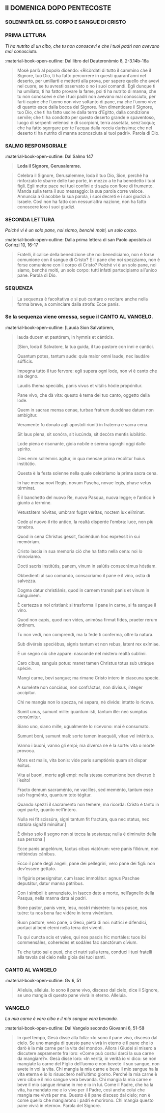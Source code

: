 ## II DOMENICA DOPO PENTECOSTE
> 
### SOLENNITÀ DEL SS. CORPO E SANGUE DI CRISTO
> 
### PRIMA LETTURA
*Ti ha nutrito di un cibo, che tu non conoscevi e che i tuoi padri non avevano mai conosciuto.*

:material-book-open-outline: Dal libro del Deuteronòmio
8, 2-3.14b-16a

> Mosè parlò al popolo dicendo: «Ricòrdati di tutto il cammino che il Signore, tuo Dio, ti ha fatto percorrere in questi quarant’anni nel deserto, per umiliarti e metterti alla prova, per sapere quello che avevi nel cuore, se tu avresti osservato o no i suoi comandi. Egli dunque ti ha umiliato, ti ha fatto provare la fame, poi ti ha nutrito di manna, che tu non conoscevi e che i tuoi padri non avevano mai conosciuto, per farti capire che l’uomo non vive soltanto di pane, ma che l’uomo vive di quanto esce dalla bocca del Signore. Non dimenticare il Signore, tuo Dio, che ti ha fatto uscire dalla terra d’Egitto, dalla condizione servile; che ti ha condotto per questo deserto grande e spaventoso, luogo di serpenti velenosi e di scorpioni, terra assetata, senz’acqua; che ha fatto sgorgare per te l’acqua dalla roccia durissima; che nel deserto ti ha nutrito di manna sconosciuta ai tuoi padri». Parola di Dio.
> 
### SALMO RESPONSORIALE
:material-book-open-outline: Dal Salmo 147

>**Loda il Signore, Gerusalemme.**

> Celebra il Signore, Gerusalemme,
> loda il tuo Dio, Sion,
> perché ha rinforzato le sbarre delle tue porte,
> in mezzo a te ha benedetto i tuoi figli.
> Egli mette pace nei tuoi confini
> e ti sazia con fiore di frumento.
> Manda sulla terra il suo messaggio:
> la sua parola corre veloce.
> Annuncia a Giacobbe la sua parola,
> i suoi decreti e i suoi giudizi a Israele.
> Così non ha fatto con nessun’altra nazione,
> non ha fatto conoscere loro i suoi giudizi.
> 
> 
### SECONDA LETTURA
*Poiché vi è un solo pane, noi siamo, benché molti, un solo corpo.*

:material-book-open-outline: Dalla prima lettera di san Paolo apostolo ai Corìnzi
10, 16-17

> Fratelli, il calice della benedizione che noi benediciamo, non è forse comunione con il sangue di Cristo? E il pane che noi spezziamo, non è forse comunione con il corpo di Cristo? Poiché vi è un solo pane, noi siamo, benché molti, un solo corpo: tutti infatti partecipiamo all’unico pane. Parola di Dio.
> 
### SEQUENZA
> La sequenza è facoltativa e si può cantare o recitare anche nella forma breve, a cominciare dalla strofa: Ecce panis.
### Se la sequenza viene omessa, segue il CANTO AL VANGELO.
:material-book-open-outline: 
[Lauda Sion Salvatórem,
> lauda ducem et pastórem,
> in hymnis et cánticis.
> 
> [Sion, loda il Salvatore,
> la tua guida, il tuo pastore
> con inni e cantici.
> 
> Quantum potes, tantum aude:
> quia maior omni laude,
> nec laudáre súfficis.
> 
> Impegna tutto il tuo fervore:
> egli supera ogni lode,
> non vi è canto che sia degno.
> 
> Laudis thema speciális,
> panis vivus et vitális
> hódie propónitur.
> 
> Pane vivo, che dà vita:
> questo è tema del tuo canto,
> oggetto della lode.
> 
> Quem in sacrae mensa cenae,
> turbae fratrum duodénae
> datum non ambígitur.
> 
> Veramente fu donato
> agli apostoli riuniti
> in fraterna e sacra cena.
> 
> Sit laus plena, sit sonóra,
> sit iucúnda, sit decóra
> mentis iubilátio.
> 
> Lode piena e risonante,
> gioia nobile e serena
> sgorghi oggi dallo spirito.
> 
> Dies enim sollémnis ágitur,
> in qua mensae prima recólitur
> huius institútio.
> 
> Questa è la festa solenne
> nella quale celebriamo
> la prima sacra cena.
> 
> In hac mensa novi Regis,
> novum Pascha, novae legis,
> phase vetus términat.
> 
> È il banchetto del nuovo Re,
> nuova Pasqua, nuova legge;
> e l’antico è giunto a termine.
> 
> Vetustátem nóvitas,
> umbram fugat véritas,
> noctem lux elíminat.
> 
> Cede al nuovo il rito antico,
> la realtà disperde l’ombra:
> luce, non più tenebra.
> 
> Quod in cena Christus gessit,
> faciéndum hoc expréssit
> in sui memóriam.
> 
> Cristo lascia in sua memoria
> ciò che ha fatto nella cena:
> noi lo rinnoviamo.
> 
> Docti sacris institútis,
> panem, vinum in salútis
> consecrámus hóstiam.
> 
> Obbedienti al suo comando,
> consacriamo il pane e il vino,
> ostia di salvezza.
> 
> Dogma datur christiánis,
> quod in carnem transit panis
> et vinum in sánguinem.
> 
> È certezza a noi cristiani:
> si trasforma il pane in carne,
> si fa sangue il vino.
> 
> Quod non capis, quod non vides,
> animósa firmat fides,
> praeter rerum órdinem.
> 
> Tu non vedi, non comprendi,
> ma la fede ti conferma,
> oltre la natura.
> 
> Sub divérsis speciébus,
> signis tantum et non rebus,
> latent rex exímiae.
> 
> È un segno ciò che appare:
> nasconde nel mistero
> realtà sublimi.
> 
> Caro cibus, sanguis potus:
> manet tamen Christus totus
> sub utráque spécie.
> 
> Mangi carne, bevi sangue;
> ma rimane Cristo intero
> in ciascuna specie.
> 
> A suménte non concísus,
> non confráctus, non divísus,
> ínteger accípitur.
> 
> Chi ne mangia non lo spezza,
> né separa, né divide:
> intatto lo riceve.
> 
> Sumit unus, sumunt mille:
> quantum isti, tantum ille:
> nec sumptus consúmitur.
> 
> Siano uno, siano mille,
> ugualmente lo ricevono:
> mai è consumato.
> 
> Sumunt boni, sumunt mali:
> sorte tamen inaequáli,
> vitae vel intéritus.
> 
> Vanno i buoni, vanno gli empi;
> ma diversa ne è la sorte:
> vita o morte provoca.
> 
> Mors est malis, vita bonis:
> vide paris sumptiónis
> quam sit dispar éxitus.
> 
> Vita ai buoni, morte agli empi:
> nella stessa comunione
> ben diverso è l’esito!
> 
> Fracto demum sacraménto,
> ne vacílles, sed meménto,
> tantum esse sub fragménto,
> quantum toto tégitur.
> 
> Quando spezzi il sacramento
> non temere, ma ricorda:
> Cristo è tanto in ogni parte,
> quanto nell’intero.
> 
> Nulla rei fit scissúra,
> signi tantum fit fractúra,
> qua nec status, nec statúra
> signáti minúitur.]
> 
> È diviso solo il segno
> non si tocca la sostanza;
> nulla è diminuito
> della sua persona.]
> 
> Ecce panis angelórum,
> factus cibus viatórum:
> vere panis filiórum,
> non mitténdus cánibus.
> 
> Ecco il pane degli angeli,
> pane dei pellegrini,
> vero pane dei figli:
> non dev’essere gettato.
> 
> In figúris praesignátur,
> cum Isaac immolátur:
> agnus Paschae deputátur,
> datur manna pátribus.
> 
> Con i simboli è annunziato,
> in Isacco dato a morte,
> nell’agnello della Pasqua,
> nella manna data ai padri.
> 
> Bone pastor, panis vere,
> Iesu, nostri miserére:
> tu nos pasce, nos tuére:
> tu nos bona fac vidére
> in terra vivéntium.
> 
> Buon pastore, vero pane,
> o Gesù, pietà di noi:
> nútrici e difendici,
> portaci ai beni eterni
> nella terra dei viventi.
> 
> Tu qui cuncta scis et vales,
> qui nos pascis hic mortáles:
> tuos ibi commensáles,
> coherédes et sodáles
> fac sanctórum cívium.
> 
> Tu che tutto sai e puoi,
> che ci nutri sulla terra,
> conduci i tuoi fratelli
> alla tavola del cielo
> nella gioia dei tuoi santi.
> 
### CANTO AL VANGELO
:material-book-open-outline: Gv 6, 51

> Alleluia, alleluia.
> Io sono il pane vivo, disceso dal cielo, dice il Signore,
> se uno mangia di questo pane vivrà in eterno.
> Alleluia.
> 
### VANGELO
*La mia carne è vero cibo e il mio sangue vera bevanda.*

:material-book-open-outline: Dal Vangelo secondo Giovanni
6, 51-58

> In quel tempo, Gesù disse alla folla: «Io sono il pane vivo, disceso dal cielo. Se uno mangia di questo pane vivrà in eterno e il pane che io darò è la mia carne per la vita del mondo». Allora i Giudei si misero a discutere aspramente fra loro: «Come può costui darci la sua carne da mangiare?». Gesù disse loro: «In verità, in verità io vi dico: se non mangiate la carne del Figlio dell’uomo e non bevete il suo sangue, non avete in voi la vita. Chi mangia la mia carne e beve il mio sangue ha la vita eterna e io lo risusciterò nell’ultimo giorno. Perché la mia carne è vero cibo e il mio sangue vera bevanda. Chi mangia la mia carne e beve il mio sangue rimane in me e io in lui. Come il Padre, che ha la vita, ha mandato me e io vivo per il Padre, così anche colui che mangia me vivrà per me. Questo è il pane disceso dal cielo; non è come quello che mangiarono i padri e morirono. Chi mangia questo pane vivrà in eterno». Parola del Signore.